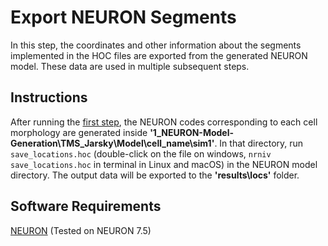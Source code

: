 # Export NEURON Segments
In this step, the coordinates and other information about the segments implemented in the HOC files are exported from the generated NEURON model. These data are used in multiple subsequent steps.

## Instructions
After running the [first step](../1_NEURON-Model-Generation), the NEURON codes corresponding to each cell morphology are generated inside **'1_NEURON-Model-Generation\TMS_Jarsky\Model\cell_name\sim1'**. In that directory, run <code>save_locations.hoc</code> (double-click on the file on windows, <code>nrniv save_locations.hoc</code> in terminal in Linux and macOS) in the NEURON model directory. The output data will be exported to the **'results\locs\'** folder.

## Software Requirements
[NEURON](https://www.neuron.yale.edu/neuron/) (Tested on NEURON 7.5) 
